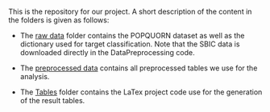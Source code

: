 This is the repository for our project. A short description of the content in the folders is given as follows:

* The [raw data](https://github.com/anasan00/CSS_project_Hennig_Sanchez/tree/main/raw%20data) folder contains the POPQUORN dataset as well as the dictionary used for target classification.  Note that the SBIC data is downloaded directly in the DataPreprocessing code. 

* The [preprocessed data](https://github.com/anasan00/CSS_project_Hennig_Sanchez/tree/main/preprocessed%20data) contains all preprocessed tables we use for the analysis. 

* The [Tables](https://github.com/anasan00/CSS_project_Hennig_Sanchez/tree/main/Tables) folder contains the LaTex project code use for the generation of the result tables.

  
